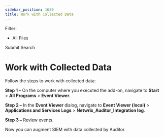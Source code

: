 ```yaml
---
sidebar_position: 1630
title: Work with Collected Data
---
```


Filter: 

* All Files

Submit Search

# Work with Collected Data

Follow the steps to work with collected data:

**Step 1 –** On the computer where you executed the add-on, navigate to **Start** > **All Programs** > **Event Viewer**.

**Step 2 –** In the **Event Viewer** dialog, navigate to **Event Viewer (local)** > **Applications and Services Logs** > **Netwrix\_Auditor\_Integration log**.

**Step 3 –** Review events.

Now you can augment SIEM with data collected by Auditor.